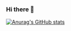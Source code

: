 ### Hi there 👋

[![Anurag's GitHub stats](https://github-readme-stats.vercel.app/api?username=chenshen03)](https://github.com/anuraghazra/github-readme-stats)



<!--
**chenshen03/chenshen03** is a ✨ _special_ ✨ repository because its `README.md` (this file) appears on your GitHub profile.

Here are some ideas to get you started:

- 🔭 I’m currently working on ...
- 🌱 I’m currently learning ...
- 👯 I’m looking to collaborate on ...
- 🤔 I’m looking for help with ...
- 💬 Ask me about ...
- 📫 How to reach me: ...
- 😄 Pronouns: ...
- ⚡ Fun fact: ...
-->
